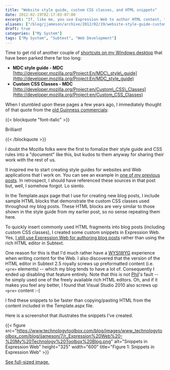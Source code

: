 ```yaml
---
title: "Website style guide, custom CSS classes, and HTML snippets"
date: 2012-02-19T02:17:03-07:00
excerpt: "If, like me, you use Expression Web to author HTML content, then I hope you take advantage of the \"Snippets\" feature."
aliases: ["/blog/jjameson/archive/2012/02/19/website-style-guide-custom-css-classes-and-html-snippets.aspx"]
draft: true
categories: ["My System"]
tags: ["My System", "Subtext", "Web Development"]
---
```


Time to get rid of another couple of
[shortcuts on my Windows desktop](/blog/jjameson/2012/02/19/stop-putting-shortcuts-on-my-windows-desktop) that have been parked there far too long:

- **MDC style guide - MDC**
  [http://developer.mozilla.org/Project:En/MDC\_style\_guide](http://developer.mozilla.org/Project:En/MDC_style_guide)
- **Custom CSS Classes - MDC**
  [http://developer.mozilla.org/Project:en/Custom\_CSS\_Classes](http://developer.mozilla.org/Project:en/Custom_CSS_Classes)

When I stumbled upon these pages a few years ago, I immediately thought of
that quote from the [old
Guinness commercials](http://www.youtube.com/watch?v=3DPKf7y1F-Q):

{{< blockquote "font-italic" >}}

Brilliant!

{{< /blockquote >}}

I doubt the Mozilla folks were the first to fomalize their style guide and
CSS rules into a "document" like this, but kudos to them anyway for sharing
their work with the rest of us.

It inspired me to start creating style guides for websites and Web applications
that I work on. You can see an example in
[one of my previous posts](/blog/jjameson/2011/11/03/building-technologytoolbox-com-part-4). In retrospect, I should have referenced these
sources in that post but, well, I somehow forgot. Lo siento.

In the Template.aspx page that I use for creating new blog posts, I include
sample HTML blocks that demonstrate the custom CSS classes used throughout my
blog posts. These HTML blocks are very similar to those shown in the style guide
from my earlier post, so no sense repeating them here.

To quickly insert commonly used HTML fragments into blog posts (including
custom CSS classes), I created some custom snippets in Expression Web. Yes,
[I still use Expression Web for authoring blog posts](/blog/jjameson/2009/09/12/expression-web-my-msdn-blog-and-now-team-foundation-server) rather than using the
rich HTML editor in Subtext.

One reason for this is that I'd much rather have a
[WYSIWYG](http://en.wikipedia.org/wiki/Wysiwyg) experience when writing
content for the Web. I also discovered that the version of the HTML editor in
Subtext 2.5 royally screws up preformatted content (i.e. `<pre>`
elements) -- which my blog tends to have a lot of. Consequently I ended up disabling
that feature entirely. Note that this is not
[Phil](http://www.haacked.com)'s fault -- he simply used one of the
freely available rich HTML editors. Oh, and if it makes you feel any better,
I found that Visual Studio 2010 also screws up `<pre>` content
:-(

I find these snippets to be faster than copying/pasting HTML from the content
included in the Template.aspx file.

Here is a screenshot that illustrates the snippets I've created.

{{< figure
src="https://www.technologytoolbox.com/blog/images/www_technologytoolbox_com/blog/jjameson/7/r_Expression%20Web%20-%20My%20Technology%20Toolbox%20Blog.png"
alt="Snippets in Expression Web"
height="325"
width="600"
title="Figure 1: Snippets in Expression Web" >}}

[See full-sized image.](/blog/images/www_technologytoolbox_com/blog/jjameson/7/o_Expression%20Web%20-%20My%20Technology%20Toolbox%20Blog.png)

